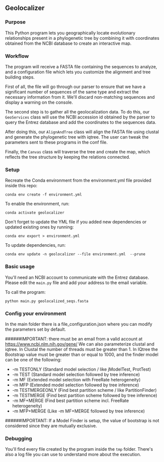 ## Geolocalizer

### Purpose

This Python program lets you geographically locate evolutionary relationships present in a phylogenetic tree by combining it with coordinates obtained from the NCBI database to create an interactive map.

### Workflow

The program will receive a FASTA file containing the sequences to analyze, and a configuration file which lets you customize the alignment and tree building steps.

First of all, the file will go through our parser to ensure that we have a significant number of sequences of the same type and extract the necessary information from it. We'll discard non-matching sequences and display a warning on the console.

The second step is to gather all the geolocalization data. To do this, our `GeoServices` class will use the NCBI accession id obtained by the parser to query the Entrez database and add the coordinates to the sequences data.

After doing this, our `AlignAndTree` class will align the FASTA file using clustal and generate the phylogenetic tree with iqtree. The user can tweak the parameters sent to these programs in the conf file.

Finally, the `Canvas` class will traverse the tree and create the map, which reflects the tree structure by keeping the relations connected.

### Setup

Recreate the Conda environment from the environment.yml file provided inside this repo:

`conda env create -f environment.yml`

To enable the environment, run: 

`conda activate geolocalizer`

Don't forget to update the YML file if you added new dependencies or updated existing ones by running:

`conda env export > environment.yml`

To update dependencies, run:

`conda env update -n geolocalizer --file environment.yml  --prune`

### Basic usage

You'll need an NCBI account to communicate with the Entrez database. Please edit the `main.py` file and add your address to the email variable.

To call the program:

`python main.py geolocalized_seqs.fasta`

### Config your environment

In the main folder there is a file_configuration.json where you can modify the parameters set by default. 

######IMPORTANT: there must be an email from a valid account at https://www.ncbi.nlm.nih.gov/gene/
We can also parameterize clustal and iqtree.
In Clustal the number of threads must be greater than 1.
In IQtree the Bootstrap value must be greater than or equal to 1000, and the finder model can be one of the following: 
+ -m TESTONLY          (Standard model selection / like jModelTest, ProtTest)
+ -m TEST              (Standard model selection followed by tree inference)
+ -m MF                (Extended model selection with FreeRate heterogeneity)
+ -m MFP               (Extended model selection followed by tree inference)
+ -m TESTMERGEONLY     (Find best partition scheme / like PartitionFinder)
+ -m TESTMERGE         (Find best partition scheme followed by tree inference)
+ -m MF+MERGE          (Find best partition scheme incl. FreeRate heterogeneity)
+ -m MFP+MERGE         (Like -m MF+MERGE followed by tree inference)  

######IMPORTANT: If a Model Finder is setup, the value of bootstrap is not considered since they are mutually exclusive.  

### Debugging

You'll find every file created by the program inside the `tmp` folder. There's also a log file you can use to understand more about the execution.